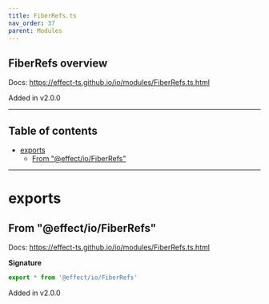 ```yaml
---
title: FiberRefs.ts
nav_order: 37
parent: Modules
---
```


## FiberRefs overview

Docs: https://effect-ts.github.io/io/modules/FiberRefs.ts.html

Added in v2.0.0

---

<h2 class="text-delta">Table of contents</h2>

- [exports](#exports)
  - [From "@effect/io/FiberRefs"](#from-effectiofiberrefs)

---

# exports

## From "@effect/io/FiberRefs"

Docs: https://effect-ts.github.io/io/modules/FiberRefs.ts.html

**Signature**

```ts
export * from '@effect/io/FiberRefs'
```

Added in v2.0.0
